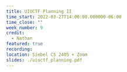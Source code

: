 ```yaml
---
title: UIUCTF Planning II
time_start: 2022-03-27T14:00:00.000000-06:00
time_close: ""
week_number: 9
credit:
  - Nathan
featured: true
recording: 
location: Siebel CS 2405 + Zoom
slides: ./uiuctf_planning.pdf
---
```

